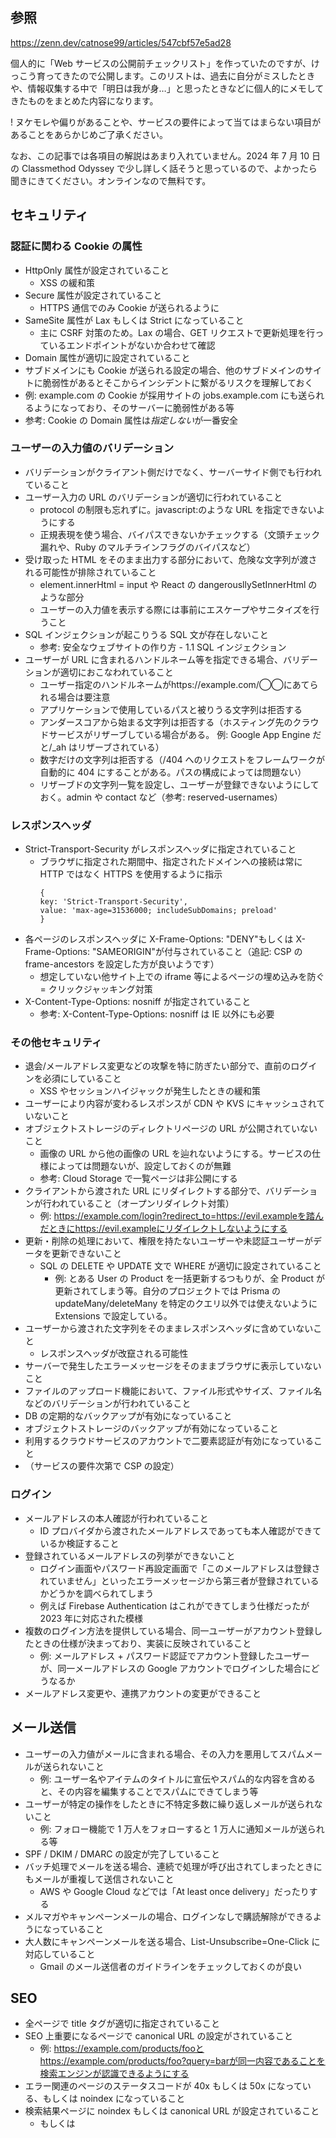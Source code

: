 ## 参照

https://zenn.dev/catnose99/articles/547cbf57e5ad28

個人的に「Web サービスの公開前チェックリスト」を作っていたのですが、けっこう育ってきたので公開します。このリストは、過去に自分がミスしたときや、情報収集する中で「明日は我が身…」と思ったときなどに個人的にメモしてきたものをまとめた内容になります。

!
ヌケモレや偏りがあることや、サービスの要件によって当てはまらない項目があることをあらかじめご了承ください。

なお、この記事では各項目の解説はあまり入れていません。2024 年 7 月 10 日の Classmethod Odyssey で少し詳しく話そうと思っているので、よかったら聞きにきてください。オンラインなので無料です。

## セキュリティ

### 認証に関わる Cookie の属性

- HttpOnly 属性が設定されていること
  - XSS の緩和策
- Secure 属性が設定されていること
  - HTTPS 通信でのみ Cookie が送られるように
- SameSite 属性が Lax もしくは Strict になっていること
  - 主に CSRF 対策のため。Lax の場合、GET リクエストで更新処理を行っているエンドポイントがないか合わせて確認
- Domain 属性が適切に設定されていること
- サブドメインにも Cookie が送られる設定の場合、他のサブドメインのサイトに脆弱性があるとそこからインシデントに繋がるリスクを理解しておく
- 例: example.com の Cookie が採用サイトの jobs.example.com にも送られるようになっており、そのサーバーに脆弱性がある等
- 参考: Cookie の Domain 属性は*指定しない*が一番安全

### ユーザーの入力値のバリデーション

- バリデーションがクライアント側だけでなく、サーバーサイド側でも行われていること
- ユーザー入力の URL のバリデーションが適切に行われていること
  - protocol の制限も忘れずに。javascript:のような URL を指定できないようにする
  - 正規表現を使う場合、バイパスできないかチェックする（文頭チェック漏れや、Ruby のマルチラインフラグのバイパスなど）
- 受け取った HTML をそのまま出力する部分において、危険な文字列が渡される可能性が排除されていること
  - element.innerHtml = input や React の dangerousllySetInnerHtml のような部分
  - ユーザーの入力値を表示する際には事前にエスケープやサニタイズを行うこと
- SQL インジェクションが起こりうる SQL 文が存在しないこと
  - 参考: 安全なウェブサイトの作り方 - 1.1 SQL インジェクション
- ユーザーが URL に含まれるハンドルネーム等を指定できる場合、バリデーションが適切におこなわれていること
  - ユーザー指定のハンドルネームがhttps://example.com/◯◯にあてられる場合は要注意
  - アプリケーションで使用しているパスと被りうる文字列は拒否する
  - アンダースコアから始まる文字列は拒否する（ホスティング先のクラウドサービスがリザーブしている場合がある。 例: Google App Engine だと/\_ah はリザーブされている）
  - 数字だけの文字列は拒否する（/404 へのリクエストをフレームワークが自動的に 404 にすることがある。パスの構成によっては問題ない）
  - リザーブドの文字列一覧を設定し、ユーザーが登録できないようにしておく。admin や contact など（参考: reserved-usernames）

### レスポンスヘッダ

- Strict-Transport-Security がレスポンスヘッダに指定されていること
  - ブラウザに指定された期間中、指定されたドメインへの接続は常に HTTP ではなく HTTPS を使用するように指示
    ```
    {
    key: 'Strict-Transport-Security',
    value: 'max-age=31536000; includeSubDomains; preload'
    }
    ```
- 各ページのレスポンスヘッダに X-Frame-Options: "DENY"もしくは X-Frame-Options: "SAMEORIGIN"が付与されていること（追記: CSP の frame-ancestors を設定した方が良いようです）
  - 想定していない他サイト上での iframe 等によるページの埋め込みを防ぐ = クリックジャッキング対策
- X-Content-Type-Options: nosniff が指定されていること
  - 参考: X-Content-Type-Options: nosniff は IE 以外にも必要

### その他セキュリティ

- 退会/メールアドレス変更などの攻撃を特に防ぎたい部分で、直前のログインを必須にしていること
  - XSS やセッションハイジャックが発生したときの緩和策
- ユーザーにより内容が変わるレスポンスが CDN や KVS にキャッシュされていないこと
- オブジェクトストレージのディレクトリページの URL が公開されていないこと
  - 画像の URL から他の画像の URL を辿れないようにする。サービスの仕様によっては問題ないが、設定しておくのが無難
  - 参考: Cloud Storage で一覧ページは非公開にする
- クライアントから渡された URL にリダイレクトする部分で、バリデーションが行われていること（オープンリダイレクト対策）
  - 例: https://example.com/login?redirect_to=https://evil.exampleを踏んだときにhttps://evil.exampleにリダイレクトしないようにする
- 更新・削除の処理において、権限を持たないユーザーや未認証ユーザーがデータを更新できないこと
  - SQL の DELETE や UPDATE 文で WHERE が適切に設定されていること
    - 例: とある User の Product を一括更新するつもりが、全 Product が更新されてしまう等。自分のプロジェクトでは Prisma の updateMany/deleteMany を特定のクエリ以外では使えないように Extensions で設定している。
- ユーザーから渡された文字列をそのままレスポンスヘッダに含めていないこと
  - レスポンスヘッダが改竄される可能性
- サーバーで発生したエラーメッセージをそのままブラウザに表示していないこと
- ファイルのアップロード機能において、ファイル形式やサイズ、ファイル名などのバリデーションが行われていること
- DB の定期的なバックアップが有効になっていること
- オブジェクトストレージのバックアップが有効になっていること
- 利用するクラウドサービスのアカウントで二要素認証が有効になっていること
- （サービスの要件次第で CSP の設定）

### ログイン

- メールアドレスの本人確認が行われていること
  - ID プロバイダから渡されたメールアドレスであっても本人確認ができているか検証すること
- 登録されているメールアドレスの列挙ができないこと
  - ログイン画面やパスワード再設定画面で「このメールアドレスは登録されていません」といったエラーメッセージから第三者が登録されているかどうかを調べられてしまう
  - 例えば Firebase Authentication はこれができてしまう仕様だったが 2023 年に対応された模様
- 複数のログイン方法を提供している場合、同一ユーザーがアカウント登録したときの仕様が決まっており、実装に反映されていること
  - 例: メールアドレス + パスワード認証でアカウント登録したユーザーが、同一メールアドレスの Google アカウントでログインした場合にどうなるか
- メールアドレス変更や、連携アカウントの変更ができること

## メール送信

- ユーザーの入力値がメールに含まれる場合、その入力を悪用してスパムメールが送られないこと
  - 例: ユーザー名やアイテムのタイトルに宣伝やスパム的な内容を含めると、その内容を編集することでスパムにできてしまう等
- ユーザーが特定の操作をしたときに不特定多数に繰り返しメールが送られないこと
  - 例: フォロー機能で 1 万人をフォローすると 1 万人に通知メールが送られる等
- SPF / DKIM / DMARC の設定が完了していること
- バッチ処理でメールを送る場合、連続で処理が呼び出されてしまったときにもメールが重複して送信されないこと
  - AWS や Google Cloud などでは「At least once delivery」だったりする
- メルマガやキャンペーンメールの場合、ログインなしで購読解除ができるようになっていること
- 大人数にキャンペーンメールを送る場合、List-Unsubscribe=One-Click に対応していること
  - Gmail のメール送信者のガイドラインをチェックしておくのが良い

## SEO

- 全ページで title タグが適切に指定されていること
- SEO 上重要になるページで canonical URL の設定がされていること
  - 例: https://example.com/products/fooとhttps://example.com/products/foo?query=barが同一内容であることを検索エンジンが認識できるようにする
- エラー関連のページのステータスコードが 40x もしくは 50x になっている、もしくは noindex になっていること
- 検索結果ページに noindex もしくは canonical URL が設定されていること
  - もしくは<title>タグと<h1>タグの内容に「検索結果: ◯◯」と明確に含めるようにする。でないと、おかしなキーワードが検索結果にインデックスされてしまう可能性がある
  - 例: https://example.com/search?keyword=UNKOのページタイトルが「UNKO」になっていたら「UNKO」が検索結果にインデックスされてしまうかも
- サイト全体に noindex が付与されていないこと
  - 「リリース時に解除しよう」から忘れがち
- トップページなどの検索流入が多くなるであろうページに meta description が設定されていること
  - 個人的にはユーザー生成のページなどでは無理に設定しなくてもいいと思っている派。おかしな meta description が設定されるくらいなら無くていい。
- 動的にパブリックなページが生成される場合、XML サイトマップを作成し、Search Console に登録されていること

## OGP

- 頻繁にシェアされることが想定されるページの OGP の設定が完了していること
  - このあたりを設定しておきたい
    - og:title
    - og:description
    - og:url
    - og:image
    - twitter:card （X のカードの形式）

## 決済機能をつける場合

- どのように会計処理を行うか担当者と確認が取れていること
- 決済に失敗したときに、アプリケーション上のデータと、Stripe 等の決済代行サービス上のデータで不整合が生じないこと
  - 万が一生じた場合には、そのことを検知できるようになっているか
  - 例: Stripe 上で決済が成功したが、DB の更新処理に失敗する等
- 決済を行ったことがあるユーザーが退会しても会計やアプリケーションのロジックに不整合が生じないこと
  - サブスクリプションを契約中のユーザーがサービスを退会（もしくはアカウント凍結）したときに、サブスクリプションが自動キャンセルされること
  - 決済を行ったことがあるユーザーが退会したときの返金有無や日割り計算について利用規約に書かれていること
    - 退会ページにもこのあたりの注意点は書いておくのが良い
  - 解約の導線が用意されていること
  - 領収書が適格請求書の要件を満たしていること（インボイス制度）
    - 適格請求書発行事業者の場合。Stripe なら日本での請求書/インボイスを設定する際のベストプラクティスが参考になる

## アクセシビリティ

- 画像（<img>）の alt 属性が適切に指定されていること
  - alt の指定の仕方は情報バリアフリーポータルサイトが参考になる
- 内部が svg アイコンだけの<button>や<a>の役割がスクリーンリーダーからも認識できるようになっていること
  ```
  <a href="/" aria-label="リンクの役割を示すテキスト">
  <svg aria-hidden="true" ... ></svg>
  </a>
  ```

この 2 つは忘れがちなのでチェックリストに入れました。その他の項目ついては freee アクセシビリティー・ガイドラインが参考になります。

## パフォーマンス

- 余計なモジュールがバンドル JS に含まれていないこと
  - リリース前に bundle-analyzer などで確認するのが良い
- 静的ファイルが CDN にキャッシュされていること
  - Next.js や Nuxt.js などのフレームワークでは大量の js/css ファイルにリクエストが飛ぶが、これらの静的ファイルは CDN から配信したい
- 画像によるレイアウトシフトが起きないこと
  - img 要素に CSS の aspect-ratio もしくは width/height 属性を指定する
- 必要以上に巨大な画像が読み込まれていないこと
  - 例: 幅 400px で小さく表示されている画像のサイズが実は 2MB だった。よく見かける
- SQL のインデックスが適切に貼られていること
  - リリース後データが増えてから対策を行っても良さそう

## 複数環境での動作確認

- スマホやタブレットサイズの画面で表示したときに UI が崩れないこと
  - これめっちゃよく見る
- 各 OS で見たときにフォントがおかしなことになっていないこと
  - font-family が Mac、Windows、iOS、Android、(Linux)など各 OS でも不自然にならない指定になっていること
- （開発環境が Mac の場合）システム環境設定で「スクロールバーを常に表示」にしても問題がないこと
  - スクロールバーが常に表示される設定では、モーダルを開くとき等にガタつきがち。scrollbar-gutter による対応が必要になるかも
- ユーザーが指定したハンドルネームなどの入力値が長いときに見た目が崩れないこと

## その他

- ローカルストレージや http-only でない Cookie 等が 7 日で消えても問題がないこと
  - あまり知られていないが、最近の iOS Safari では ITP の仕様により、ブラウザ上の JavaScript から保存された Cookie やローカルストレージの内容は 7 日以上ユーザーが触らないと自動で削除される（参考）
- サードパーティ Cookie に依存していないこと
  - 参考: サードパーティ Cookie の廃止に向けた準備
- 日本語サイトの場合、<html lang="ja">となっていること
  - フレームワークによってはデフォルトで lang="en"となっていることがあるので注意
- サーバーエラーが発生したときにエラーの内容が通知される or 検知できるようになっていること
- 404 ページや 50x 系ページが悪くない感じになっていること
  - 404 の場合はトップページ等へのリンク等、次のアクションへの導線が表示されていること
- ファビコンが設定されていること
- apple-touch-icon が設置されていること
- Google Analytics などアクセス解析ツールを導入していること（必要なら）
- クローズドチャットなどのサービスを提供する場合、電気通信事業者の申請をしていること（参考）
- サービス名が他言語でおかしな意味でないこと
  - ChatGPT とかに聞くか、WordSense とかを使うのが良い
